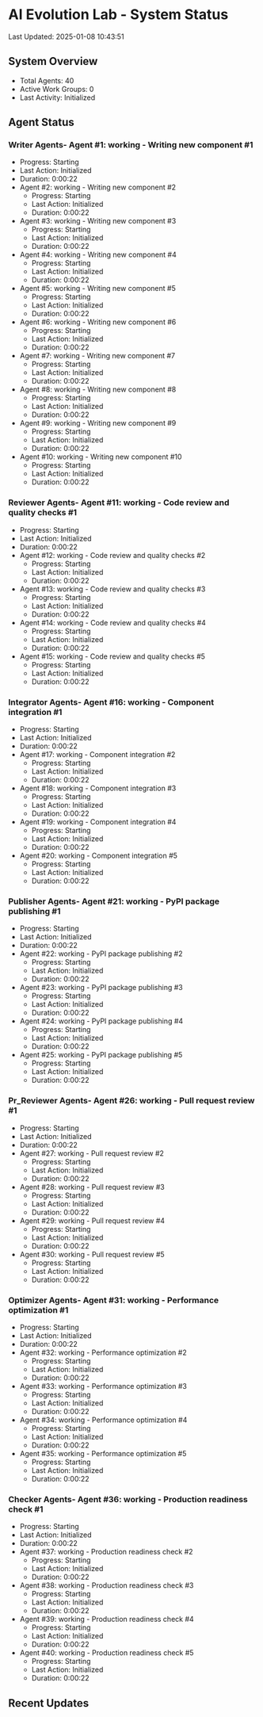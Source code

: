# AI Evolution Lab - System Status
Last Updated: 2025-01-08 10:43:51

## System Overview
- Total Agents: 40
- Active Work Groups: 0
- Last Activity: Initialized

## Agent Status

### Writer Agents- Agent #1: working - Writing new component #1
  - Progress: Starting
  - Last Action: Initialized
  - Duration: 0:00:22
- Agent #2: working - Writing new component #2
  - Progress: Starting
  - Last Action: Initialized
  - Duration: 0:00:22
- Agent #3: working - Writing new component #3
  - Progress: Starting
  - Last Action: Initialized
  - Duration: 0:00:22
- Agent #4: working - Writing new component #4
  - Progress: Starting
  - Last Action: Initialized
  - Duration: 0:00:22
- Agent #5: working - Writing new component #5
  - Progress: Starting
  - Last Action: Initialized
  - Duration: 0:00:22
- Agent #6: working - Writing new component #6
  - Progress: Starting
  - Last Action: Initialized
  - Duration: 0:00:22
- Agent #7: working - Writing new component #7
  - Progress: Starting
  - Last Action: Initialized
  - Duration: 0:00:22
- Agent #8: working - Writing new component #8
  - Progress: Starting
  - Last Action: Initialized
  - Duration: 0:00:22
- Agent #9: working - Writing new component #9
  - Progress: Starting
  - Last Action: Initialized
  - Duration: 0:00:22
- Agent #10: working - Writing new component #10
  - Progress: Starting
  - Last Action: Initialized
  - Duration: 0:00:22

### Reviewer Agents- Agent #11: working - Code review and quality checks #1
  - Progress: Starting
  - Last Action: Initialized
  - Duration: 0:00:22
- Agent #12: working - Code review and quality checks #2
  - Progress: Starting
  - Last Action: Initialized
  - Duration: 0:00:22
- Agent #13: working - Code review and quality checks #3
  - Progress: Starting
  - Last Action: Initialized
  - Duration: 0:00:22
- Agent #14: working - Code review and quality checks #4
  - Progress: Starting
  - Last Action: Initialized
  - Duration: 0:00:22
- Agent #15: working - Code review and quality checks #5
  - Progress: Starting
  - Last Action: Initialized
  - Duration: 0:00:22

### Integrator Agents- Agent #16: working - Component integration #1
  - Progress: Starting
  - Last Action: Initialized
  - Duration: 0:00:22
- Agent #17: working - Component integration #2
  - Progress: Starting
  - Last Action: Initialized
  - Duration: 0:00:22
- Agent #18: working - Component integration #3
  - Progress: Starting
  - Last Action: Initialized
  - Duration: 0:00:22
- Agent #19: working - Component integration #4
  - Progress: Starting
  - Last Action: Initialized
  - Duration: 0:00:22
- Agent #20: working - Component integration #5
  - Progress: Starting
  - Last Action: Initialized
  - Duration: 0:00:22

### Publisher Agents- Agent #21: working - PyPI package publishing #1
  - Progress: Starting
  - Last Action: Initialized
  - Duration: 0:00:22
- Agent #22: working - PyPI package publishing #2
  - Progress: Starting
  - Last Action: Initialized
  - Duration: 0:00:22
- Agent #23: working - PyPI package publishing #3
  - Progress: Starting
  - Last Action: Initialized
  - Duration: 0:00:22
- Agent #24: working - PyPI package publishing #4
  - Progress: Starting
  - Last Action: Initialized
  - Duration: 0:00:22
- Agent #25: working - PyPI package publishing #5
  - Progress: Starting
  - Last Action: Initialized
  - Duration: 0:00:22

### Pr_Reviewer Agents- Agent #26: working - Pull request review #1
  - Progress: Starting
  - Last Action: Initialized
  - Duration: 0:00:22
- Agent #27: working - Pull request review #2
  - Progress: Starting
  - Last Action: Initialized
  - Duration: 0:00:22
- Agent #28: working - Pull request review #3
  - Progress: Starting
  - Last Action: Initialized
  - Duration: 0:00:22
- Agent #29: working - Pull request review #4
  - Progress: Starting
  - Last Action: Initialized
  - Duration: 0:00:22
- Agent #30: working - Pull request review #5
  - Progress: Starting
  - Last Action: Initialized
  - Duration: 0:00:22

### Optimizer Agents- Agent #31: working - Performance optimization #1
  - Progress: Starting
  - Last Action: Initialized
  - Duration: 0:00:22
- Agent #32: working - Performance optimization #2
  - Progress: Starting
  - Last Action: Initialized
  - Duration: 0:00:22
- Agent #33: working - Performance optimization #3
  - Progress: Starting
  - Last Action: Initialized
  - Duration: 0:00:22
- Agent #34: working - Performance optimization #4
  - Progress: Starting
  - Last Action: Initialized
  - Duration: 0:00:22
- Agent #35: working - Performance optimization #5
  - Progress: Starting
  - Last Action: Initialized
  - Duration: 0:00:22

### Checker Agents- Agent #36: working - Production readiness check #1
  - Progress: Starting
  - Last Action: Initialized
  - Duration: 0:00:22
- Agent #37: working - Production readiness check #2
  - Progress: Starting
  - Last Action: Initialized
  - Duration: 0:00:22
- Agent #38: working - Production readiness check #3
  - Progress: Starting
  - Last Action: Initialized
  - Duration: 0:00:22
- Agent #39: working - Production readiness check #4
  - Progress: Starting
  - Last Action: Initialized
  - Duration: 0:00:22
- Agent #40: working - Production readiness check #5
  - Progress: Starting
  - Last Action: Initialized
  - Duration: 0:00:22


## Recent Updates

